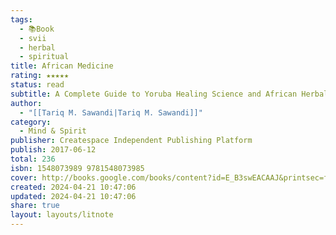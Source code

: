 ```yaml
---
tags:
  - 📚Book
  - svii
  - herbal
  - spiritual
title: African Medicine
rating: ★★★★★
status: read
subtitle: A Complete Guide to Yoruba Healing Science and African Herbal Remedies
author:
  - "[[Tariq M. Sawandi|Tariq M. Sawandi]]"
category:
  - Mind & Spirit
publisher: Createspace Independent Publishing Platform
publish: 2017-06-12
total: 236
isbn: 1548073989 9781548073985
cover: http://books.google.com/books/content?id=E_B3swEACAAJ&printsec=frontcover&img=1&zoom=1&source=gbs_api
created: 2024-04-21 10:47:06
updated: 2024-04-21 10:47:06
share: true
layout: layouts/litnote
---
```


